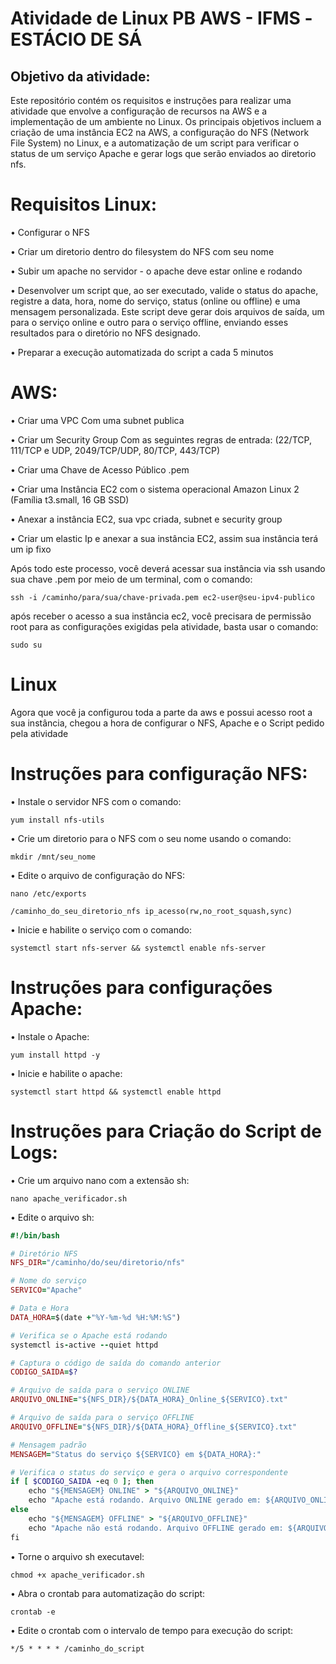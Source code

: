 # Atividade de Linux PB AWS - IFMS -ESTÁCIO DE SÁ

## Objetivo da atividade: 
Este repositório contém os requisitos e instruções para realizar uma atividade que envolve a configuração de recursos na AWS e a implementação de um ambiente no Linux. Os principais objetivos incluem a criação de uma instância EC2 na AWS, a configuração do NFS (Network File System) no Linux, e a automatização de um script para verificar o status de um serviço Apache e gerar logs que serão enviados ao diretorio nfs.

# Requisitos Linux:

• Configurar o NFS

• Criar um diretorio dentro do filesystem do 
NFS com seu nome

• Subir um apache no servidor - o apache deve 
estar online e rodando

• Desenvolver um script que, ao ser executado, valide o status do apache, registre a data, hora, nome do serviço, status (online ou offline) e uma mensagem personalizada. Este script deve gerar dois arquivos de saída, um para o serviço online e outro para o serviço offline, enviando esses resultados para o diretório no NFS designado.

• Preparar a execução automatizada do script a 
cada 5 minutos

# AWS:

• Criar uma VPC Com uma subnet publica

• Criar um Security Group Com as seguintes regras de entrada:  (22/TCP, 111/TCP e UDP, 
2049/TCP/UDP, 80/TCP, 443/TCP)

• Criar uma Chave de Acesso Público .pem

• Criar uma Instância EC2 com o sistema 
operacional Amazon Linux 2 (Família 
t3.small, 16 GB SSD)

• Anexar a instância EC2, sua vpc criada, subnet e security group

• Criar um elastic Ip e anexar a sua instância EC2, assim sua instância terá um ip fixo

Após todo este processo, você deverá acessar sua instância via ssh usando sua chave .pem por meio de um terminal, com o comando:

```
ssh -i /caminho/para/sua/chave-privada.pem ec2-user@seu-ipv4-publico
```

após receber o acesso a sua instância ec2, você precisara de permissão root para as configurações exigidas pela atividade, basta usar o comando:
```
sudo su
```

# Linux

Agora que você ja configurou toda a parte da aws e possui acesso root a sua instância, chegou a hora de configurar o NFS, Apache e o Script pedido pela atividade

# Instruções para configuração NFS:

• Instale o servidor NFS com o comando:

```
yum install nfs-utils
```

• Crie um diretorio para o NFS com o seu nome usando o comando:

```
mkdir /mnt/seu_nome
```

• Edite o arquivo de configuração do NFS:

```
nano /etc/exports

/caminho_do_seu_diretorio_nfs ip_acesso(rw,no_root_squash,sync)
```

• Inicie e habilite o serviço com o comando: 

```
systemctl start nfs-server && systemctl enable nfs-server
```

# Instruções para configurações Apache:

• Instale o Apache: 

```
yum install httpd -y
```

• Inicie e habilite o apache:

```
systemctl start httpd && systemctl enable httpd
```

# Instruções para Criação do Script de Logs:

• Crie um arquivo nano com a extensão sh:

```
nano apache_verificador.sh
```

• Edite o arquivo sh:

```ruby
#!/bin/bash

# Diretório NFS
NFS_DIR="/caminho/do/seu/diretorio/nfs"

# Nome do serviço
SERVICO="Apache"

# Data e Hora
DATA_HORA=$(date +"%Y-%m-%d %H:%M:%S")

# Verifica se o Apache está rodando
systemctl is-active --quiet httpd

# Captura o código de saída do comando anterior
CODIGO_SAIDA=$?

# Arquivo de saída para o serviço ONLINE
ARQUIVO_ONLINE="${NFS_DIR}/${DATA_HORA}_Online_${SERVICO}.txt"

# Arquivo de saída para o serviço OFFLINE
ARQUIVO_OFFLINE="${NFS_DIR}/${DATA_HORA}_Offline_${SERVICO}.txt"

# Mensagem padrão
MENSAGEM="Status do serviço ${SERVICO} em ${DATA_HORA}:"

# Verifica o status do serviço e gera o arquivo correspondente
if [ $CODIGO_SAIDA -eq 0 ]; then
    echo "${MENSAGEM} ONLINE" > "${ARQUIVO_ONLINE}"
    echo "Apache está rodando. Arquivo ONLINE gerado em: ${ARQUIVO_ONLINE}"
else
    echo "${MENSAGEM} OFFLINE" > "${ARQUIVO_OFFLINE}"
    echo "Apache não está rodando. Arquivo OFFLINE gerado em: ${ARQUIVO_OFFLINE}"
fi

```

• Torne o arquivo sh executavel:

```
chmod +x apache_verificador.sh
```

• Abra o crontab para automatização do script:

```
crontab -e
```

• Edite o crontab com o intervalo de tempo para execução do script:

```
*/5 * * * * /caminho_do_script

```
